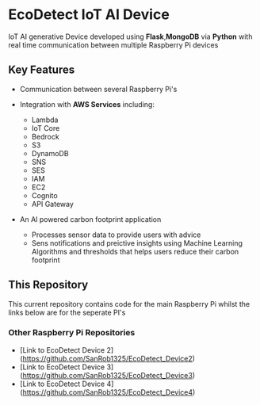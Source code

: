 # EcoDetect IoT AI Device

IoT AI generative Device developed using **Flask**,**MongoDB** via **Python** with real time communication between multiple Raspberry Pi devices

## Key Features
- Communication between several Raspberry Pi's
- Integration with **AWS Services** including:
  - Lambda
  - IoT Core
  - Bedrock
  - S3
  - DynamoDB
  - SNS
  - SES
  - IAM
  - EC2
  - Cognito
  - API Gateway

- An AI powered carbon footprint application
    - Processes sensor data to provide users with advice
    - Sens notifications and preictive insights using Machine Learning Algorithms and thresholds that helps users  reduce their carbon footprint

## This Repository 

This current repository contains code for the main Raspberry Pi whilst the links below are for the seperate PI's

### Other Raspberry Pi Repositories
- [Link to EcoDetect Device 2] (https://github.com/SanRob1325/EcoDetect_Device2)
- [Link to EcoDetect Device 3] (https://github.com/SanRob1325/EcoDetect_Device3)
- [Link to EcoDetect Device 4] (https://github.com/SanRob1325/EcoDetect_Device4)
